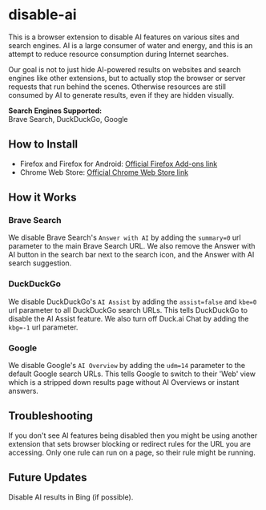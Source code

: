 # disable-ai
This is a browser extension to disable AI features on various sites and search engines. AI is a large consumer of water and energy, and this is an attempt to reduce resource consumption during Internet searches.

Our goal is not to just hide AI-powered results on websites and search engines like other extensions, but to actually stop the browser or server requests that run behind the scenes. Otherwise resources are still consumed by AI to generate results, even if they are hidden visually.

**Search Engines Supported:**  
Brave Search, DuckDuckGo, Google

## How to Install
- Firefox and Firefox for Android: [Official Firefox Add-ons link](https://addons.mozilla.org/en-US/firefox/addon/disable-ai/)
- Chrome Web Store: [Official Chrome Web Store link](https://chromewebstore.google.com/detail/disable-ai/blhpdcldeaiejfmdfbjonoafgkndhfcg)

## How it Works

### Brave Search
We disable Brave Search's `Answer with AI` by adding the `summary=0` url parameter to the main Brave Search URL. We also remove the Answer with AI button in the search bar next to the search icon, and the Answer with AI search suggestion.

### DuckDuckGo
We disable DuckDuckGo's `AI Assist` by adding the `assist=false` and `kbe=0` url parameter to all DuckDuckGo search URLs. This tells DuckDuckGo to disable the AI Assist feature. We also turn off Duck.ai Chat by adding the `kbg=-1` url parameter.

### Google
We disable Google's `AI Overview` by adding the `udm=14` parameter to the default Google search URLs. This tells Google to switch to their 'Web' view which is a stripped down results page without AI Overviews or instant answers.

## Troubleshooting
If you don't see AI features being disabled then you might be using another extension that sets browser blocking or redirect rules for the URL you are accessing. Only one rule can run on a page, so their rule might be running.

## Future Updates
Disable AI results in Bing (if possible).
